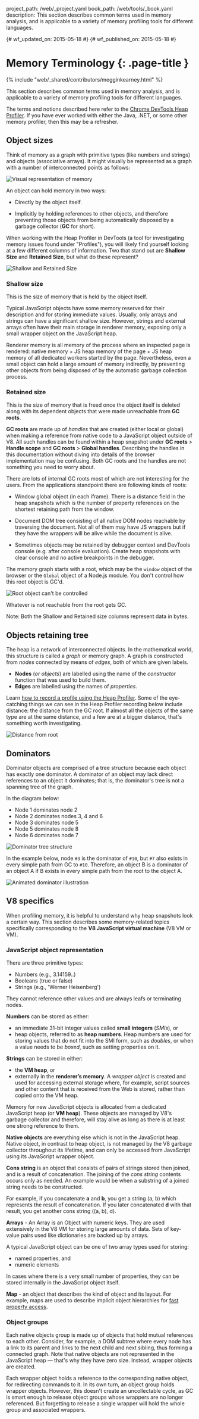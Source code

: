 project_path: /web/_project.yaml
book_path: /web/tools/_book.yaml
description: This section describes common terms used in memory analysis, and is applicable to a variety of memory profiling tools for different languages.

{# wf_updated_on: 2015-05-18 #}
{# wf_published_on: 2015-05-18 #}

# Memory Terminology {: .page-title }

{% include "web/_shared/contributors/megginkearney.html" %}

This section describes common terms used in memory analysis, and is applicable to a variety of memory profiling tools for different languages.

The terms and notions described here refer to the
[Chrome DevTools Heap Profiler](/web/tools/chrome-devtools/profile/memory-problems/heap-snapshots).
If you have ever worked with either the Java, .NET, or some other memory profiler, then this may be a refresher.


## Object sizes

Think of memory as a graph with primitive types (like numbers and strings) and objects (associative arrays). It might visually be represented as a graph with a number of interconnected points as follows:

![Visual representation of memory](imgs/thinkgraph.png)

An object can hold memory in two ways:

* Directly by the object itself.

* Implicitly by holding references to other objects, and therefore preventing those objects from being automatically disposed by a garbage collector (**GC** for short).

When working with the Heap Profiler in DevTools (a tool for investigating memory issues found under "Profiles"), you will likely find yourself looking at a few different columns of information. Two that stand out are <strong>Shallow Size</strong> and <strong>Retained Size</strong>, but what do these represent?

![Shallow and Retained Size](imgs/shallow-retained.png)

### Shallow size

This is the size of memory that is held by the object itself.

Typical JavaScript objects have some memory reserved for their description and for storing immediate values. Usually, only arrays and strings can have a significant shallow size. However, strings and external arrays often have their main storage in renderer memory, exposing only a small wrapper object on the JavaScript heap.

Renderer memory is all memory of the process where an inspected page is rendered: native memory + JS heap memory of the page + JS heap memory of all dedicated workers started by the page. Nevertheless, even a small object can hold a large amount of memory indirectly, by preventing other objects from being disposed of by the automatic garbage collection process.

### Retained size

This is the size of memory that is freed once the object itself is deleted along with its dependent objects that were made unreachable from **GC roots**.

**GC roots** are made up of *handles* that are created (either local or global) when making a reference from native code to a JavaScript object outside of V8. All such handles can be found within a heap snapshot under **GC roots** > **Handle scope** and **GC roots** > **Global handles**. Describing the handles in this documentation without diving into details of the browser implementation may be confusing. Both GC roots and the handles are not something you need to worry about.

There are lots of internal GC roots most of which are not interesting for the users. From the applications standpoint there are following kinds of roots:

* Window global object (in each iframe). There is a distance field in the heap snapshots which is the number of property references on the shortest retaining path from the window.

* Document DOM tree consisting of all native DOM nodes reachable by traversing the document. Not all of them may have JS wrappers but if they have the wrappers will be alive while the document is alive.

* Sometimes objects may be retained by debugger context and DevTools console (e.g. after console evaluation). Create heap snapshots with clear console and no active breakpoints in the debugger.

The memory graph starts with a root, which may be the `window` object of the browser or the `Global` object of a Node.js module. You don't control how this root object is GC'd.

![Root object can't be controlled](imgs/dontcontrol.png)

Whatever is not reachable from the root gets GC.

<!-- TODO: Verify note type! -->
Note: Both the Shallow and Retained size columns represent data in bytes.

## Objects retaining tree

The heap is a network of interconnected objects. In the mathematical world, this structure is called a *graph* or memory graph. A graph is constructed from *nodes* connected by means of *edges*, both of which are given labels.

* **Nodes** (*or objects*) are labelled using the name of the *constructor* function that was used to build them.
* **Edges** are labelled using the names of *properties*.

Learn [how to record a profile using the Heap Profiler](/web/tools/chrome-devtools/profile/memory-problems/heap-snapshots).
Some of the eye-catching things we can see
in the Heap Profiler recording below include distance:
the distance from the GC root.
If almost all the objects of the same type are at the same distance,
and a few are at a bigger distance, that's something worth investigating.

![Distance from root](imgs/root.png)

## Dominators

Dominator objects are comprised of a tree structure because each object has exactly one dominator. A dominator of an object may lack direct references to an object it dominates; that is, the dominator's tree is not a spanning tree of the graph.

In the diagram below:

* Node 1 dominates node 2
* Node 2 dominates nodes 3, 4 and 6
* Node 3 dominates node 5
* Node 5 dominates node 8
* Node 6 dominates node 7

![Dominator tree structure](imgs/dominatorsspanning.png)

In the example below, node `#3` is the dominator of `#10`, but `#7` also exists in every simple path from GC to `#10`. Therefore, an object B is a dominator of an object A if B exists in every simple path from the root to the object A.

![Animated dominator illustration](imgs/dominators.gif)

## V8 specifics

When profiling memory, it is helpful to understand why heap snapshots look a certain way. This section describes some memory-related topics specifically corresponding to the **V8 JavaScript virtual machine** (V8 VM or VM).

### JavaScript object representation

There are three primitive types:

* Numbers (e.g., 3.14159..)
* Booleans (true or false)
* Strings (e.g., 'Werner Heisenberg')

They cannot reference other values and are always leafs or terminating nodes.

**Numbers** can be stored as either:

* an immediate 31-bit integer values called **small integers** (*SMIs*), or
* heap objects, referred to as **heap numbers**. Heap numbers are used for storing values that do not fit into the SMI form, such as *doubles*, or when a value needs to be *boxed*, such as setting properties on it.

**Strings** can be stored in either:

* the **VM heap**, or
* externally in the **renderer’s memory**. A *wrapper object* is created and used for accessing external storage where, for example, script sources and other content that is received from the Web is stored, rather than copied onto the VM heap.

Memory for new JavaScript objects is allocated from a dedicated JavaScript heap (or **VM heap**). These objects are managed by V8's garbage collector and therefore, will stay alive as long as there is at least one strong reference to them.

**Native objects** are everything else which is not in the JavaScript heap. Native object, in contrast to heap object, is not managed by the V8 garbage collector throughout its lifetime, and can only be accessed from JavaScript using its JavaScript wrapper object.

**Cons string** is an object that consists of pairs of strings stored then joined, and is a result of concatenation. The joining of the *cons string* contents occurs only as needed. An example would be when a substring of a joined string needs to be constructed.

For example, if you concatenate **a** and **b**, you get a string (a, b) which represents the result of concatenation. If you later concatenated **d** with that result, you get another cons string ((a, b), d).

**Arrays** - An Array is an Object with numeric keys. They are used extensively in the V8 VM for storing large amounts of data. Sets of key-value pairs used like dictionaries are backed up by arrays.

A typical JavaScript object can be one of two array types used for storing:

* named properties, and
* numeric elements

In cases where there is a very small number of properties, they can be stored internally in the JavaScript object itself.

**Map** - an object that describes the kind of object and its layout. For example, maps are used to describe implicit object hierarchies for [fast property access](https://developers.google.com/v8/design.html#prop_access).

### Object groups

Each native objects group is made up of objects that hold mutual references to each other. Consider, for example, a DOM subtree where every node has a link to its parent and links to the next child and next sibling, thus forming a connected graph. Note that native objects are not represented in the JavaScript heap — that's why they have zero size. Instead, wrapper objects are created.

Each wrapper object holds a reference to the corresponding native object, for redirecting commands to it. In its own turn, an object group holds wrapper objects. However, this doesn't create an uncollectable cycle, as GC is smart enough to release object groups whose wrappers are no longer referenced. But forgetting to release a single wrapper will hold the whole group and associated wrappers.

